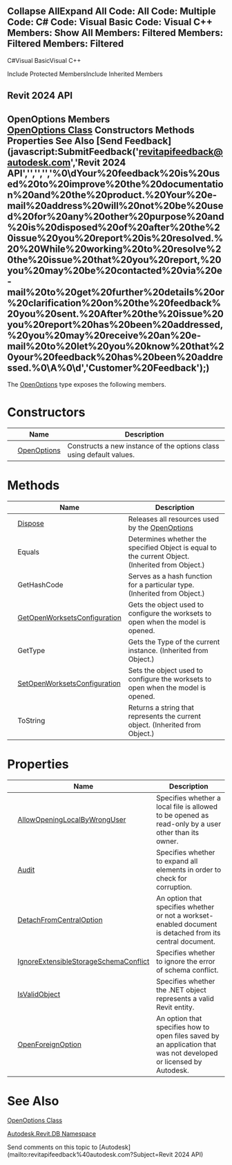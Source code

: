 ﻿

Collapse AllExpand All Code: All Code: Multiple Code: C# Code: Visual Basic Code: Visual C++  Members: Show All Members: Filtered Members: Filtered Members: Filtered   
---  
  
C#Visual BasicVisual C++

Include Protected MembersInclude Inherited Members

Revit 2024 API  
---  
OpenOptions Members  
[OpenOptions Class](c0004971-3810-eeb8-72bd-e116886ec3c8.md) Constructors Methods Properties See Also [Send Feedback](javascript:SubmitFeedback\('revitapifeedback@autodesk.com','Revit 2024 API','','','','%0\\dYour%20feedback%20is%20used%20to%20improve%20the%20documentation%20and%20the%20product.%20Your%20e-mail%20address%20will%20not%20be%20used%20for%20any%20other%20purpose%20and%20is%20disposed%20of%20after%20the%20issue%20you%20report%20is%20resolved.%20%20While%20working%20to%20resolve%20the%20issue%20that%20you%20report,%20you%20may%20be%20contacted%20via%20e-mail%20to%20get%20further%20details%20or%20clarification%20on%20the%20feedback%20you%20sent.%20After%20the%20issue%20you%20report%20has%20been%20addressed,%20you%20may%20receive%20an%20e-mail%20to%20let%20you%20know%20that%20your%20feedback%20has%20been%20addressed.%0\\A%0\\d','Customer%20Feedback'\);)  
---  
  
The [OpenOptions](c0004971-3810-eeb8-72bd-e116886ec3c8.md) type exposes the following members.

# Constructors

|  | Name | Description |
| --- | --- | --- |
|  | [OpenOptions](caec2e05-cd8e-e978-ac7b-798572c6eddb.md) | Constructs a new instance of the options class using default values. |
  
# Methods

|  | Name | Description |
| --- | --- | --- |
|  | [Dispose](083ebef8-24ba-5485-1ee3-d7e8f94977d8.md) | Releases all resources used by the [OpenOptions](c0004971-3810-eeb8-72bd-e116886ec3c8.md) |
|  | Equals | Determines whether the specified Object is equal to the current Object. (Inherited from Object.) |
|  | GetHashCode | Serves as a hash function for a particular type.  (Inherited from Object.) |
|  | [GetOpenWorksetsConfiguration](f06b3060-cd2d-31db-f627-fe0d96236e3c.md) | Gets the object used to configure the worksets to open when the model is opened. |
|  | GetType | Gets the Type of the current instance. (Inherited from Object.) |
|  | [SetOpenWorksetsConfiguration](88de72a4-cf23-c2e7-7b38-acadc45591e7.md) | Sets the object used to configure the worksets to open when the model is opened. |
|  | ToString | Returns a string that represents the current object. (Inherited from Object.) |
  
# Properties

|  | Name | Description |
| --- | --- | --- |
|  | [AllowOpeningLocalByWrongUser](039bb499-2d04-9438-ac4c-e394dd9a0161.md) | Specifies whether a local file is allowed to be opened as read-only by a user other than its owner. |
|  | [Audit](61fd9502-777d-a946-aead-24974c8ac3f2.md) | Specifies whether to expand all elements in order to check for corruption. |
|  | [DetachFromCentralOption](5db03f57-b7fa-a1fa-e8b2-289c80678e75.md) | An option that specifies whether or not a workset-enabled document is detached from its central document. |
|  | [IgnoreExtensibleStorageSchemaConflict](b6ae0ea0-b55d-ffa8-44a5-b5a5b320d74a.md) | Specifies whether to ignore the error of schema conflict. |
|  | [IsValidObject](c6876c22-4ac6-c92e-a6c1-3627a7fa6d16.md) | Specifies whether the .NET object represents a valid Revit entity. |
|  | [OpenForeignOption](dbc3eceb-cd55-3263-47fc-4812cdf06280.md) | An option that specifies how to open files saved by an application that was not developed or licensed by Autodesk. |
  
# See Also

[OpenOptions Class](c0004971-3810-eeb8-72bd-e116886ec3c8.md)

[Autodesk.Revit.DB Namespace](87546ba7-461b-c646-cbb1-2cb8f5bff8b2.md)

Send comments on this topic to [Autodesk](mailto:revitapifeedback%40autodesk.com?Subject=Revit 2024 API)